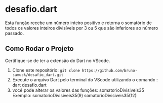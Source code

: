 # desafio.dart

Esta função recebe um número inteiro positivo e retorna o somatório de todos os valores inteiros divisíveis por 3 ou 5 que são inferiores ao número passado.

## Como Rodar o Projeto
Certifique-se de ter a extensão do Dart no VScode.

1. Clone este repositório: `git clone https://github.com/bruno-samuck/desafio_dart.git`
2. Execute o arquivo Dart pelo terminal do VScode utilizando o comando : dart desafio.dart
3. você pode alterar os valores das funções: somatorioDivisiveis35
Exemplo: somatorioDivisiveis35(9)
         somatorioDivisiveis35(12)

